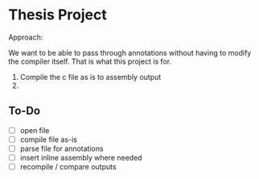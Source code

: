# Thesis Project
Approach: 

We want to be able to pass through annotations without having to modify the compiler itself. That is what this project is for. 

1. Compile the c file as is to assembly output
2. 

## To-Do

- [ ] open file
- [ ] compile file as-is
- [ ] parse file for annotations
- [ ] insert inline assembly where needed
- [ ] recompile / compare outputs